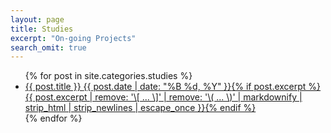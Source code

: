 ```yaml
---
layout: page
title: Studies
excerpt: "On-going Projects"
search_omit: true
---
```


<ul class="post-list">
{% for post in site.categories.studies %} 
<li><article><a href="{{ site.url }}{{ post.url }}">{{ post.title }} <span class="entry-date"><time datetime="{{ post.date | date_to_xmlschema }}">{{ post.date | date: "%B %d, %Y" }}</time></span>{% if post.excerpt %} <span class="excerpt">{{ post.excerpt | remove: '\[ ... \]' | remove: '\( ... \)' | markdownify | strip_html | strip_newlines | escape_once }}</span>{% endif %}</a></article></li>
                                                                                                                                                                                                                                                                             {% endfor %}
                                                                                                                                                                                                                                                                             </ul>





